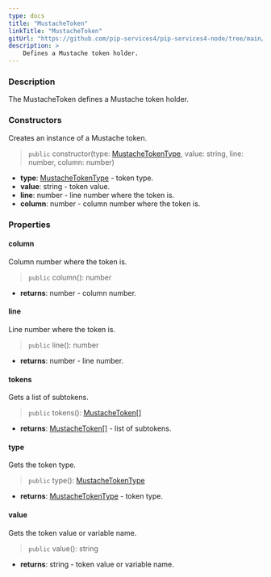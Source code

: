 ```yaml
---
type: docs
title: "MustacheToken"
linkTitle: "MustacheToken"
gitUrl: "https://github.com/pip-services4/pip-services4-node/tree/main/pip-services4-expressions-node"
description: > 
    Defines a Mustache token holder.
---
```


### Description

The MustacheToken defines a Mustache token holder.


### Constructors
Creates an instance of a Mustache token.

> `public` constructor(type: [MustacheTokenType](../mustache_token_type), value: string, line: number, column: number)

- **type**: [MustacheTokenType](../mustache_token_type) - token type.
- **value**: string - token value.
- **line**: number - line number where the token is.
- **column**: number - column number where the token is.


### Properties

#### column
Column number where the token is.

> `public` column(): number

- **returns**: number - column number.

#### line
Line number where the token is.

> `public` line(): number

- **returns**: number - line number.


#### tokens
Gets a list of subtokens.

> `public` tokens(): [MustacheToken[]]()

- **returns**: [MustacheToken[]]() - list of subtokens.

#### type
Gets the token type.

> `public` type(): [MustacheTokenType](../mustache_token_type)

- **returns**: [MustacheTokenType](../mustache_token_type) - token type.


#### value
Gets the token value or variable name.

> `public` value(): string

- **returns**: string - token value or variable name.
